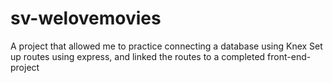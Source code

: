 # sv-welovemovies

A project that allowed me to practice connecting a database using Knex
Set up routes using express, and linked the routes to a completed front-end-project
